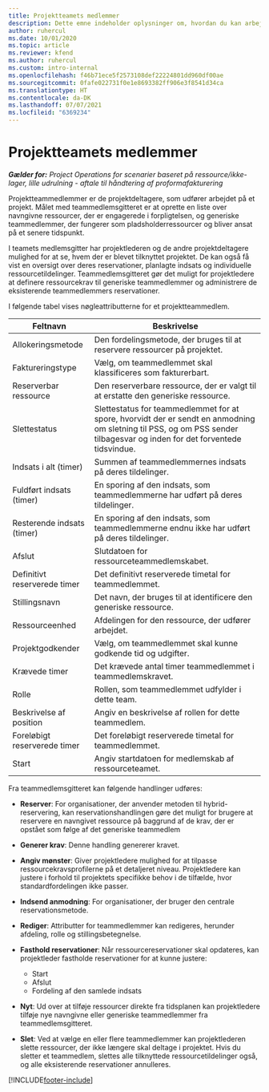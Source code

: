 ```yaml
---
title: Projektteamets medlemmer
description: Dette emne indeholder oplysninger om, hvordan du kan arbejde med oplysninger om teammedlemmer, attributter og planlægning.
author: ruhercul
ms.date: 10/01/2020
ms.topic: article
ms.reviewer: kfend
ms.author: ruhercul
ms.custom: intro-internal
ms.openlocfilehash: f46b71ece5f2573108def22224801dd960df00ae
ms.sourcegitcommit: 0fafe022731f0e1e8693382ff906e3f8541d34ca
ms.translationtype: HT
ms.contentlocale: da-DK
ms.lasthandoff: 07/07/2021
ms.locfileid: "6369234"
---
```

# <a name="project-team-members"></a>Projektteamets medlemmer

_**Gælder for:** Project Operations for scenarier baseret på ressource/ikke-lager, lille udrulning - aftale til håndtering af proformafakturering_

Projektteammedlemmer er de projektdeltagere, som udfører arbejdet på et projekt. Målet med teammedlemsgitteret er at oprette en liste over navngivne ressourcer, der er engagerede i forpligtelsen, og generiske teammedlemmer, der fungerer som pladsholderressourcer og bliver ansat på et senere tidspunkt.

I teamets medlemsgitter har projektlederen og de andre projektdeltagere mulighed for at se, hvem der er blevet tilknyttet projektet. De kan også få vist en oversigt over deres reservationer, planlagte indsats og individuelle ressourcetildelinger. Teammedlemsgitteret gør det muligt for projektledere at definere ressourcekrav til generiske teammedlemmer og administrere de eksisterende teammedlemmers reservationer.

I følgende tabel vises nøgleattributterne for et projektteammedlem.

| Feltnavn          | Beskrivelse                                                                                                                                                                  |
|--------------------------|-----------------------------------------------------------------------------------------------------------------------------------------------------------------------------------|
| Allokeringsmetode        | Den fordelingsmetode, der bruges til at reservere ressourcer på projektet.                                                                         |
| Faktureringstype             | Vælg, om teammedlemmet skal klassificeres som fakturerbart.                                                                                                                                       |
| Reserverbar ressource        | Den reserverbare ressource, der er valgt til at erstatte den generiske ressource.                                                                                                                   |
| Slettestatus            | Slettestatus for teammedlemmet for at spore, hvorvidt der er sendt en anmodning om sletning til PSS, og om PSS sender tilbagesvar og inden for det forventede tidsvindue. |
| Indsats i alt (timer)     | Summen af teammedlemmernes indsats på deres tildelinger.                                                                                                                         |
| Fuldført indsats (timer) | En sporing af den indsats, som teammedlemmerne har udført på deres tildelinger.                                                                                           |
| Resterende indsats (timer) | En sporing af den indsats, som teammedlemmerne endnu ikke har udført på deres tildelinger.                                                                                    |
| Afslut                   | Slutdatoen for ressourceteammedlemskabet.                                                                                                                                            |
| Definitivt reserverede timer        | Det definitivt reserverede timetal for teammedlemmet.                                                                                                                                                                |
| Stillingsnavn            | Det navn, der bruges til at identificere den generiske ressource.                                                                                                                                   |
| Ressourceenhed          | Afdelingen for den ressource, der udfører arbejdet.                                                                                                                      |
| Projektgodkender         | Vælg, om teammedlemmet skal kunne godkende tid og udgifter.                                                                                                                     |
| Krævede timer           | Det krævede antal timer teammedlemmet i teammedlemskravet.                                                                                                                       |
| Rolle                     | Rollen, som teammedlemmet udfylder i dette team.                                                                                                                                |
| Beskrivelse af position     | Angiv en beskrivelse af rollen for dette teammedlem.                                                                                                                             |
| Foreløbigt reserverede timer        | Det foreløbigt reserverede timetal for teammedlemmet.                                                                                                                                                                 |
| Start                    | Angiv startdatoen for medlemskab af ressourceteamet.                                                                                                                                          |

Fra teammedlemsgitteret kan følgende handlinger udføres:

- **Reserver**: For organisationer, der anvender metoden til hybrid-reservering, kan reservationshandlingen gøre det muligt for brugere at reservere en navngivet ressource på baggrund af de krav, der er opstået som følge af det generiske teammedlem
- **Generer krav**: Denne handling genererer kravet.
- **Angiv mønster**: Giver projektledere mulighed for at tilpasse ressourcekravsprofilerne på et detaljeret niveau. Projektledere kan justere i forhold til projektets specifikke behov i de tilfælde, hvor standardfordelingen ikke passer.
- **Indsend anmodning**: For organisationer, der bruger den centrale reservationsmetode.
- **Rediger**: Attributter for teammedlemmer kan redigeres, herunder afdeling, rolle og stillingsbetegnelse.
- **Fasthold reservationer**: Når ressourcereservationer skal opdateres, kan projektleder fastholde reservationer for at kunne justere:

    - Start
    - Afslut
    - Fordeling af den samlede indsats

- **Nyt**: Ud over at tilføje ressourcer direkte fra tidsplanen kan projektledere tilføje nye navngivne eller generiske teammedlemmer fra teammedlemsgitteret.
- **Slet**: Ved at vælge en eller flere teammedlemmer kan projektlederen slette ressourcer, der ikke længere skal deltage i projektet. Hvis du sletter et teammedlem, slettes alle tilknyttede ressourcetildelinger også, og alle eksisterende reservationer annulleres.


[!INCLUDE[footer-include](../includes/footer-banner.md)]